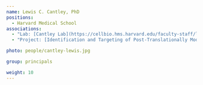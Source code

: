 ```yaml
---
name: Lewis C. Cantley, PhD
positions:
  - Harvard Medical School
associations:
  - "Lab: [Cantley Lab](https://cellbio.hms.harvard.edu/faculty-staff/lewis-cantley)"
  - "Project: [Identification and Targeting of Post-Translationally Modified Neoantigens Presented in BRCA Mutant Tumors](projects#identification-and-targeting-of-post-translationally-modified-neoantigens-presented-in-brca-mutant-tumors)"

photo: people/cantley-lewis.jpg

group: principals

weight: 10
---
```

